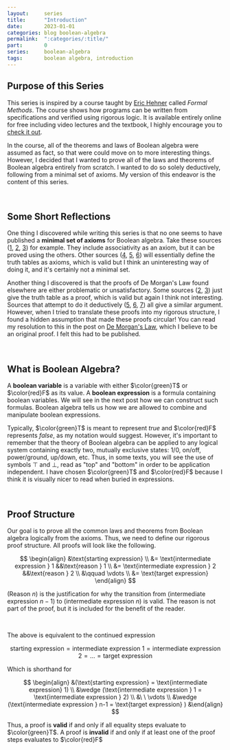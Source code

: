 ```yaml
---
layout:     series
title:      "Introduction"
date:       2023-01-01
categories: blog boolean-algebra
permalink:  ":categories/:title/"
part:       0
series:     boolean-algebra
tags:       boolean algebra, introduction
---
```


## Purpose of this Series

This series is inspired by a course taught by [Eric Hehner](https://www.cs.utoronto.ca/~hehner/) called _Formal Methods_. The course shows how programs can be written from specifications and verified using rigorous logic. It is available entirely online for free including video lectures and the textbook, I highly encourage you to [check it out](http://www.cs.utoronto.ca/~hehner/465-2104/).

<!-- I highly recommend that you read some of [his work](http://www.cs.toronto.edu/~hehner/publist.html) because I think it's extremely important and well-researched. -->

In the course, all of the theorems and laws of Boolean algebra were assumed as fact, so that were could move on to more interesting things. However, I decided that I wanted to prove all of the laws and theorems of Boolean algebra entirely from scratch. I wanted to do so solely deductively, following from a minimal set of axioms. My version of this endeavor is the content of this series.

<br>

## Some Short Reflections

One thing I discovered while writing this series is that no one seems to have published a **minimal set of axioms** for Boolean algebra. Take these sources ([1](https://en.wikipedia.org/wiki/Boolean_algebra_(structure)), [2](https://www.cs.tau.ac.il/~nin/Courses/ComStruct04/BooleanAlgebra.htm), [3](https://ocw.snu.ac.kr/sites/default/files/NOTE/Week%202%20-%20Boolean%20algebra.pdf)) for example. They include associativity as an axiom, but it can be proved using the others. Other sources ([4](https://www.oreilly.com/library/view/introduction-to-digital/9780470900550/chap3-sec004.html), [5](https://www.geeksforgeeks.org/axioms-of-boolean-algebra/), [6](https://www.includehelp.com/basics/axioms-and-laws-of-boolean-algebra.aspx)) will essentially define the truth tables as axioms, which is valid but I think an uninteresting way of doing it, and it's certainly not a minimal set.

Another thing I discovered is that the proofs of De Morgan's Law found elsewhere are either problematic or unsatisfactory. Some sources ([2](https://www.cs.tau.ac.il/~nin/Courses/ComStruct04/BooleanAlgebra.htm), [3](https://ocw.snu.ac.kr/sites/default/files/NOTE/Week%202%20-%20Boolean%20algebra.pdf)) just give the truth table as a proof, which is valid but again I think not interesting. Sources that attempt to do it deductively ([5](https://www.geeksforgeeks.org/proof-of-de-morgans-laws-in-boolean-algebra/), [6](https://math.stackexchange.com/questions/943164/verify-demorgans-law-algebraically), [7](https://math.stackexchange.com/questions/95864/algebraic-proof-of-de-morgans-theorems)) all give a similar argument. However, when I tried to translate these proofs into my rigorous structure, I found a hidden assumption that made these proofs circular! You can read my resolution to this in the post on [De Morgan's Law](/blog/boolean-algebra/de-morgans-law/), which I believe to be an original proof. I felt this had to be published.

<br>

## What is Boolean Algebra?

A **boolean variable** is a variable with either $\color{green}T$ or $\color{red}F$ as its value. A **boolean expression** is a formula containing boolean variables. We will see in the next post how we can construct such formulas. Boolean algebra tells us how we are allowed to combine and manipulate boolean expressions.

Typically, $\color{green}T$ is meant to represent _true_ and $\color{red}F$ represents _false_, as my notation would suggest. However, it's important to remember that the theory of Boolean algebra can be applied to any logical system containing exactly two, mutually exclusive states: $1$/$0$, on/off, power/ground, up/down, etc. Thus, in some texts, you will see the use of symbols $\top$ and $\bot$, read as "top" and "bottom" in order to be application independent. I have chosen $\color{green}T$ and $\color{red}F$ because I think it is visually nicer to read when buried in expressions.

<!--
The most popular applications of Boolean algebra are in Philosophy and Electrical & Computer Engineering. In Philosophy, propositions are assigned either $\color{green}T$ or $\color{red}F$. 

Boolean algebra is used in order to ensure the validity of logical syllogisms. Philosophers start with premises and use the laws and theorems of 
-->
<br>

## Proof Structure

Our goal is to prove all the common laws and theorems from Boolean algebra logically from the axioms. Thus, we need to define our rigorous proof structure. All proofs will look like the following.

$$
\begin{align}
    &\text{starting expression} \\
    &= \text{intermediate expression } 1   &&\text{reason } 1 \\
    &= \text{intermediate expression } 2   &&\text{reason } 2 \\
    &\qquad \vdots \\
    &= \text{target expression}
\end{align}
$$

(Reason $n$) is the justification for why the transition from (intermediate expression $n-1$) to (intermediate expression $n$) is valid. The reason is not part of the proof, but it is included for the benefit of the reader.

<br>

The above is equivalent to the continued expression

$$ \text{starting expression} = \text{intermediate expression 1} = \text{intermediate expression 2} = \ldots = \text{target expression} $$

Which is shorthand for 

$$
\begin{align}
&(\text{starting expression} = \text{intermediate expression} 1) \\
&\wedge (\text{intermediate expression } 1 = \text{intermediate expression } 2) \\
&\ \ \vdots \\
&\wedge (\text{intermediate expression } n-1 = \text{target expression} )
&\end{align}
$$

Thus, a proof is **valid** if and only if all equality steps evaluate to $\color{green}T$. A proof is **invalid** if and only if at least one of the proof steps evaluates to $\color{red}F$
